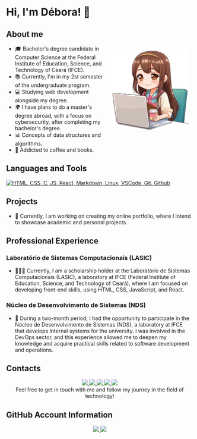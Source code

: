 # Hi, I'm Débora! 👋

## About me
<div> 
<!--Icone Déb-chibi-->
  <img align="right" alt="Débora - Stylle Chibi" height="220" src="icone-deb.png" style="padding: 10px">
</div>
  <link rel="stylesheet" href=>

- 🎓 Bachelor's degree candidate in Computer Science at the Federal Institute of Education, Science, and Technology of Ceará (IFCE).
- 📚 Currently, I'm in my 2st semester of the undergraduate program.
- 💻 Studying web development alongside my degree.
- 🌍 I have plans to do a master's degree abroad, with a focus on cybersecurity, after completing my bachelor's degree.
- 📊 Concepts of data structures and algorithms.
- 📖 Addicted to coffee and books.

## Languages and Tools
<a href="https://skillicons.dev">
  <img src="https://skillicons.dev/icons?i=html,css,js,c,react,md,linux,vscode,git,github" alt="HTML, CSS, C, JS, React, Markdown, Linux, VSCode, Git, Github">
</a>

## Projects
- 🚧 Currently, I am working on creating my online portfolio, where I intend to showcase academic and personal projects.

## Professional Experience
### Laboratório de Sistemas Computacionais (LASIC)
- 👩🏻‍💻 Currently, I am a scholarship holder at the Laboratório de Sistemas Computacionais (LASIC), a laboratory at IFCE (Federal Institute of Education, Science, and Technology of Ceará), where I am focused on developing front-end skills, using HTML, CSS, JavaScript, and React.

### Núcleo de Desenvolvimento de Sistemas (NDS)
- 🚀 During a two-month period, I had the opportunity to participate in the Núcleo de Desenvolvimento de Sistemas (NDS), a laboratory at IFCE that develops internal systems for the university. I was involved in the DevOps sector, and this experience allowed me to deepen my knowledge and acquire practical skills related to software development and operations.

## Contacts
<div align="center">
<!--Instagram-->
<a href="https://www.instagram.com/deboradls" target="_blank">
  <img src="https://img.shields.io/badge/-Instagram-%23E4405F?style=for-the-badge&logo=instagram&logoColor=white" target="_blank">
</a>
<!--Telegram-->
<a href="https://t.me/deboradls" target="_blank">
  <img src="https://img.shields.io/badge/-Telegram-%232CA5E0?style=for-the-badge&logo=telegram&logoColor=white" target="_blank">
</a>
<!-- Gmail -->
<a href="mailto:debora.lima07@aluno.ifce.edu.br" target="_blank">
  <img src="https://img.shields.io/badge/-Gmail-%23FF0000?style=for-the-badge&logo=gmail&logoColor=white">
</a>
<!--Outlook-->
<a href="mailto:deboradls@outlook.com.br" target="_blank">
  <img src="https://img.shields.io/badge/-Outlook-%230078D4?style=for-the-badge&logo=microsoft-outlook&logoColor=white" target="_blank">
</a>
<!--LinkedIn-->
<a href="https://www.linkedin.com/in/deboradls" target="_blank">
  <img src="https://img.shields.io/badge/-LinkedIn-%230077B5?style=for-the-badge&logo=linkedin&logoColor=white">
</a> 
<br>
Feel free to get in touch with me and follow my journey in the field of technology!
</div>

## GitHub Account Information
<div align="center">
<!--Github Stats-->
  <a href="https://github.com/anuraghazra/github-readme-stats">
    <img height="" src="https://github-readme-stats.vercel.app/api?username=deboradls&theme=dracula&hide=issues&show_icons=true&rank_icon=github&show="/>
  </a>
  <!--Languages-->
  <a href="https://github.com/anuraghazra/convoychat">
    <img height="" src="https://github-readme-stats.vercel.app/api/top-langs/?username=deboradls&layout=compact&theme=dracula"/>
  </a>
  <br>
</div>
